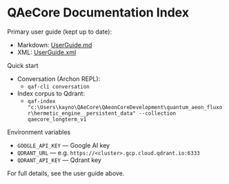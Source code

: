 # QAeCore Documentation Index

Primary user guide (kept up to date):

- Markdown: [UserGuide.md](file:///c:/Users/kayno/QAeCore/QAeonCoreDevelopment/quantum_aeon_fluxor/docs/UserGuide.md)
- XML: [UserGuide.xml](file:///c:/Users/kayno/QAeCore/QAeonCoreDevelopment/quantum_aeon_fluxor/docs/UserGuide.xml)

Quick start

- Conversation (Archon REPL):
  - `qaf-cli conversation`
- Index corpus to Qdrant:
  - `qaf-index "c:\Users\kayno\QAeCore\QAeonCoreDevelopment\quantum_aeon_fluxor\hermetic_engine__persistent_data" --collection qaecore_longterm_v1`

Environment variables

- `GOOGLE_API_KEY` — Google AI key
- `QDRANT_URL` — e.g. `https://<cluster>.gcp.cloud.qdrant.io:6333`
- `QDRANT_API_KEY` — Qdrant key

For full details, see the user guide above.
